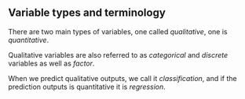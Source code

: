 ## Variable types and terminology

There are two main types of variables, one called *qualitative*, one is *quantitative*.

Qualitative variables are also referred to as *categorical* and *discrete* variables as well as *factor*.

When we predict qualitative outputs, we call it *classification*, and if the prediction outputs is quantitative it is *regression*.
